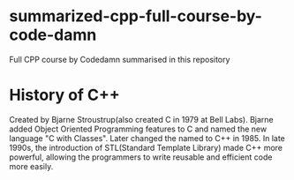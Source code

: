 # summarized-cpp-full-course-by-code-damn

Full CPP course by Codedamn summarised in this repository

# History of C++

Created by Bjarne Stroustrup(also created C in 1979 at Bell Labs).
Bjarne added Object Oriented Programming features to C and named the new language "C with Classes".
Later changed the named to C++ in 1985.
In late 1990s, the introduction of STL(Standard Template Library) made C++ more powerful, allowing the programmers to write reusable and efficient code more easily.

